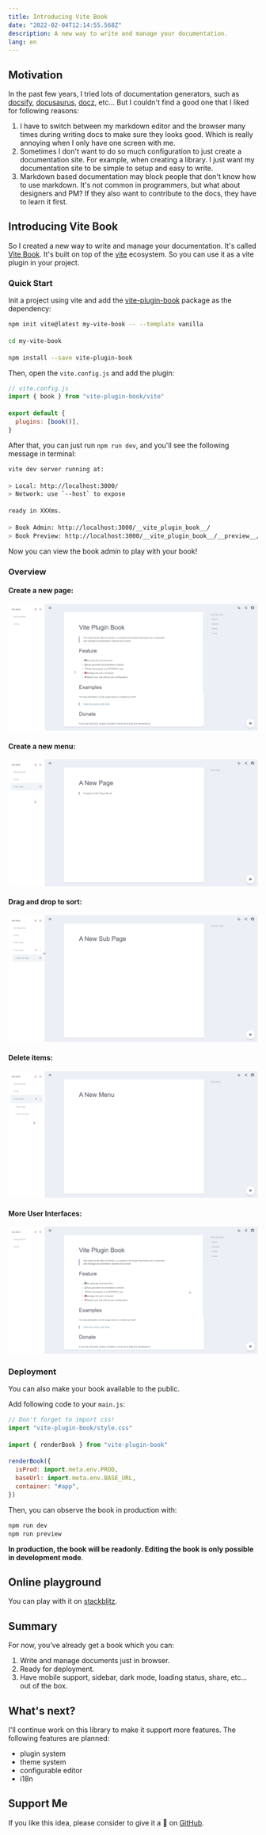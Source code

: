 ```yaml
---
title: Introducing Vite Book
date: "2022-02-04T12:14:55.568Z"
description: A new way to write and manage your documentation.
lang: en
---
```


## Motivation

In the past few years, I tried lots of documentation generators, such as [docsify](https://docsify.js.org/), [docusaurus](https://docusaurus.io/), [docz](https://github.com/doczjs/docz), etc... But I couldn't find a good one that I liked for following reasons:

1. I have to switch between my markdown editor and the browser many times during writing docs to make sure they looks good. Which is really annoying when I only have one screen with me.
2. Sometimes I don't want to do so much configuration to just create a documentation site. For example, when creating a library. I just want my documentation site to be simple to setup and easy to write.
3. Markdown based documentation may block people that don't know how to use markdown. It's not common in programmers, but what about designers and PM? If they also want to contribute to the docs, they have to learn it first.

## Introducing Vite Book

So I created a new way to write and manage your documentation. It's called [Vite Book](https://github.com/Saul-Mirone/vite-plugin-book).
It's built on top of the [vite](https://vitejs.dev/) ecosystem. So you can use it as a vite plugin in your project.

### Quick Start

Init a project using vite and add the [vite-plugin-book](https://www.npmjs.com/package/vite-plugin-book) package as the dependency:

```bash
npm init vite@latest my-vite-book -- --template vanilla

cd my-vite-book

npm install --save vite-plugin-book
```

Then, open the `vite.config.js` and add the plugin:

```javascript
// vite.config.js
import { book } from "vite-plugin-book/vite"

export default {
  plugins: [book()],
}
```

After that, you can just run `npm run dev`, and you'll see the following message in terminal:

```bash
vite dev server running at:

> Local: http://localhost:3000/
> Network: use `--host` to expose

ready in XXXms.

> Book Admin: http://localhost:3000/__vite_plugin_book__/
> Book Preview: http://localhost:3000/__vite_plugin_book__/__preview__/
```

Now you can view the book admin to play with your book!

### Overview

#### Create a new page:

![new page](./new-page.gif)

#### Create a new menu:

![new menu](./new-menu.gif)

#### Drag and drop to sort:

![dnd](./dnd.gif)

#### Delete items:

![delete](./delete.gif)

#### More User Interfaces:

![ux](./ux.gif)

### Deployment

You can also make your book available to the public.

Add following code to your `main.js`:

```javascript
// Don't forget to import css!
import "vite-plugin-book/style.css"

import { renderBook } from "vite-plugin-book"

renderBook({
  isProd: import.meta.env.PROD,
  baseUrl: import.meta.env.BASE_URL,
  container: "#app",
})
```

Then, you can observe the book in production with:

```bash
npm run dev
npm run preview
```

**In production, the book will be readonly. Editing the book is only possible in development mode**.

## Online playground

You can play with it on [stackblitz](https://stackblitz.com/edit/vitejs-vite-7u4cxt?file=package.json).

## Summary

For now, you've already get a book which you can:

1. Write and manage documents just in browser.
2. Ready for deployment.
3. Have mobile support, sidebar, dark mode, loading status, share, etc... out of the box.

## What's next?

I'll continue work on this library to make it support more features. The following features are planned:

- plugin system
- theme system
- configurable editor
- i18n

## Support Me

If you like this idea, please consider to give it a 🌟 on [GitHub](https://github.com/Saul-Mirone/vite-plugin-book).
